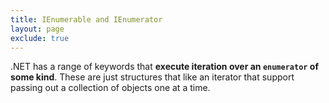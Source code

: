 ```yaml
---
title: IEnumerable and IEnumerator
layout: page
exclude: true
---
```


.NET has a range of keywords that **execute iteration over an `enumerator` of some kind**. These are just structures that like an iterator that support passing out a collection of objects one at a time.

<!--stackedit_data:
eyJoaXN0b3J5IjpbMTMyMTgyMTU0NV19
-->